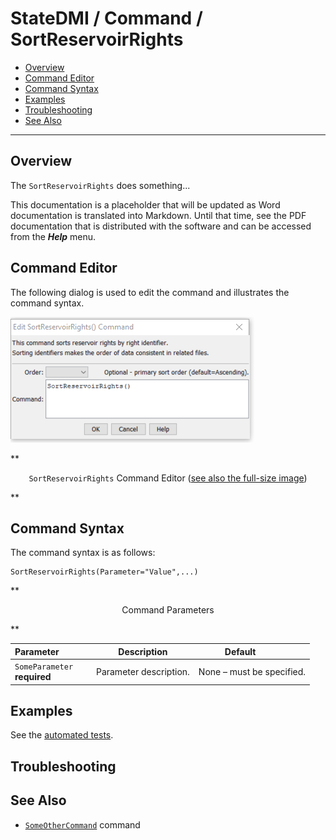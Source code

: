 # StateDMI / Command / SortReservoirRights #

* [Overview](#overview)
* [Command Editor](#command-editor)
* [Command Syntax](#command-syntax)
* [Examples](#examples)
* [Troubleshooting](#troubleshooting)
* [See Also](#see-also)

-------------------------

## Overview ##

The `SortReservoirRights` does something...

This documentation is a placeholder that will be updated as Word documentation is translated into Markdown.
Until that time, see the PDF documentation that is distributed with the software and can be accessed
from the ***Help*** menu.

## Command Editor ##

The following dialog is used to edit the command and illustrates the command syntax.

![SortReservoirRights](SortReservoirRights.png)

**<p style="text-align: center;">
`SortReservoirRights` Command Editor (<a href="../SortReservoirRights.png">see also the full-size image</a>)
</p>**

## Command Syntax ##

The command syntax is as follows:

```text
SortReservoirRights(Parameter="Value",...)
```
**<p style="text-align: center;">
Command Parameters
</p>**

| **Parameter**&nbsp;&nbsp;&nbsp;&nbsp;&nbsp;&nbsp;&nbsp;&nbsp;&nbsp;&nbsp;&nbsp;&nbsp; | **Description** | **Default**&nbsp;&nbsp;&nbsp;&nbsp;&nbsp;&nbsp;&nbsp;&nbsp;&nbsp;&nbsp; |
| --------------|-----------------|----------------- |
|`SomeParameter`<br>**required**|Parameter description.|None – must be specified.|

## Examples ##

See the [automated tests](https://github.com/OpenWaterFoundation/cdss-app-statedmi-main/tree/master/test/regression/commands/SortReservoirRights).

## Troubleshooting ##

## See Also ##

* [`SomeOtherCommand`](../SomeOtherCommand/SomeOtherCommand) command

